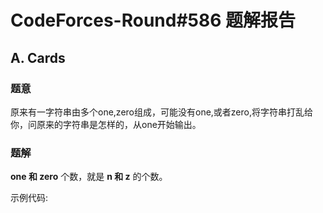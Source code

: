 # CodeForces-Round#586 题解报告

## A. Cards

### 题意

原来有一字符串由多个one,zero组成，可能没有one,或者zero,将字符串打乱给你，问原来的字符串是怎样的，从one开始输出。

### 题解

**one 和 zero** 个数，就是 **n 和 z** 的个数。

示例代码: 

